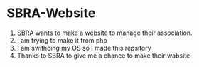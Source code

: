 # SBRA-Website
1) SBRA wants to make a website to manage their association.
2) I am trying to make it from php
3) I am swithcing my OS so I made this repsitory
4) Thanks to SBRA to give me a chance to make their wabsite
